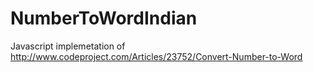 NumberToWordIndian
==================

Javascript implemetation of http://www.codeproject.com/Articles/23752/Convert-Number-to-Word
